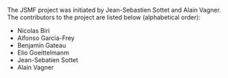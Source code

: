 The JSMF project was initiated by Jean-Sebastien Sottet and Alain Vagner.
The contributors to the project are listed below (alphabetical order):

- Nicolas Biri
- Alfonso Garcia-Frey
- Benjamin Gateau
- Elio Goeittelmanm
- Jean-Sebatien Sottet
- Alain Vagner
